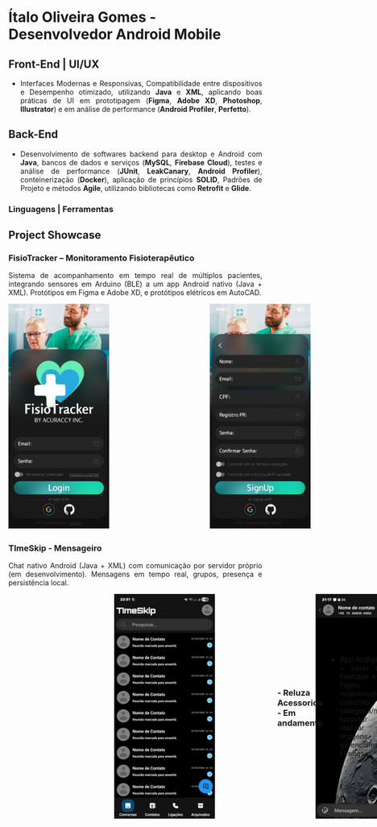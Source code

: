 # Ítalo Oliveira Gomes - Desenvolvedor Android Mobile

## Front-End | UI/UX
- <p align="justify"> Interfaces Modernas e Responsivas, Compatibilidade entre dispositivos e Desempenho otimizado, utilizando <b>Java</b> e <b>XML</b>, aplicando boas práticas de UI em prototipagem (<b>Figma</b>, <b>Adobe XD</b>, <b>Photoshop</b>, <b>Illustrator</b>) e em análise de performance (<b>Android Profiler</b>, <b>Perfetto</b>).
</p>

## Back-End
- <p align="justify"> Desenvolvimento de softwares backend para desktop e Android com <b>Java</b>, bancos de dados e serviços (<b>MySQL</b>, <b>Firebase Cloud</b>), testes e análise de performance (<b>JUnit</b>, <b>LeakCanary</b>, <b>Android Profiler</b>), conteinerização (<b>Docker</b>), aplicação de princípios <b>SOLID</b>, Padrões de Projeto e métodos <b>Agile</b>, utilizando bibliotecas como <b>Retrofit</b> e <b>Glide</b>.
</p>

### Linguagens | Ferramentas


## Project Showcase

### FisioTracker – Monitoramento Fisioterapêutico

<p align="justify"> Sistema de acompanhamento em tempo real de múltiplos pacientes, integrando sensores em Arduino (BLE) a um app Android nativo (Java + XML). Protótipos em Figma e Adobe XD, e protótipos elétricos em AutoCAD.
</p>

 <div style="display: flex; flex-direction: row; gap: 20px; width: 100%;">
  <div style="display: flex; flex-direction: row; gap: 200px; width: 100%;">
    <img src="https://github.com/IoGomes/IoGomes/blob/main/Pasted%20image%2020250915235743.png?raw=true" style="width: 200px;" />
    <img src="https://github.com/IoGomes/IoGomes/blob/main/Pasted%20image%2020250916000105.png?raw=true" style="width: 200px;" />
    <img src="https://github.com/IoGomes/IoGomes/blob/main/Pasted%20image%2020250916000349.png?raw=true" style="width: 200px;" />
    <img src="https://github.com/IoGomes/IoGomes/blob/main/Screenshot_20250916_000606.png?raw=true" style="width: 200px;" />
  </div>
</div>

##

### TImeSkip - Mensageiro

<p align="justify"> Chat nativo Android (Java + XML) com comunicação por servidor próprio (em desenvolvimento). Mensagens em tempo real, grupos, presença e persistência local.
</p>

<div style="display: flex; gap: 10px; align-items: center;">

  <div>
    <img src="https://github.com/IoGomes/IoGomes/blob/main/vecteezy_hermes-vector-icon-design_25985585%20%5BConvertido%5D.png?raw=true" width="125" height="125" />
  </div>

  <div style="display: flex; flex-direction: row; gap: 20px; width: 100%;">
  <div style="display: flex; flex-direction: row; gap: 200px; width: 100%;">
    <img src="" style="width: 200px;" />
    <img src="https://github.com/IoGomes/IoGomes/blob/main/Screenshot_20250903_235201.png?raw=true" style="width: 200px;" />
    <img src="https://github.com/IoGomes/IoGomes/blob/main/Screenshot_20250903_211936.png?raw=true" style="width: 200px;" />
    <img src="https://github.com/IoGomes/IoGomes/blob/main/Screenshot_20250904_005229.png?raw=true" style="width: 200px;" />
  </div>
</div>

##

### - Reluza Acessorios - Em andamento

- <p align="justify"> App Android nativo (XML + Java) com backend Firebase e protótipo em Figma. Catálogo responsivo para exibir coleções, filtrar por categoria/material/preço, favoritar produtos, e realizar upload de imagens e gerenciamento via painel Firebase.
</p>

<div style="display: flex; flex-direction: row; gap: 20px; width: 100%;">
  <div style="display: flex; flex-direction: row; gap: 200px; width: 100%;">
    <img src="https://github.com/IoGomes/IoGomes/blob/main/Screenshot_20250916_000954.png?raw=true" style="width: 200px;" />
  </div>
</div>


